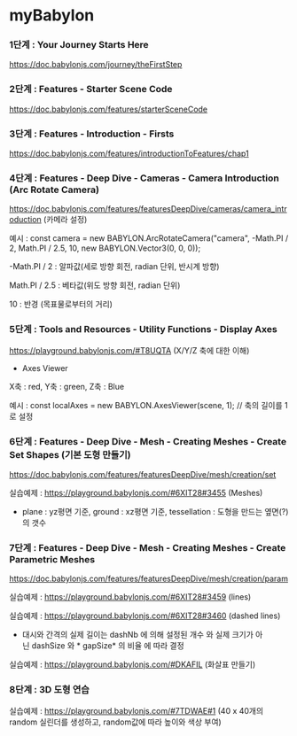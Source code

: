 # myBabylon

### 1단계 : Your Journey Starts Here

https://doc.babylonjs.com/journey/theFirstStep 

### 2단계 : Features - Starter Scene Code

https://doc.babylonjs.com/features/starterSceneCode

### 3단계 : Features - Introduction - Firsts

https://doc.babylonjs.com/features/introductionToFeatures/chap1


### 4단계 : Features - Deep Dive - Cameras - Camera Introduction (Arc Rotate Camera) 

https://doc.babylonjs.com/features/featuresDeepDive/cameras/camera_introduction (카메라 설정)

예시 : const camera = new BABYLON.ArcRotateCamera("camera", -Math.PI / 2, Math.PI / 2.5, 10, new BABYLON.Vector3(0, 0, 0));

-Math.PI / 2  : 알파값(세로 방향 회전, radian 단위, 반시계 방향)

Math.PI / 2.5 : 베타값(위도 방향 회전, radian 단위)

10            : 반경  (목표물로부터의 거리) 


### 5단계 : Tools and Resources - Utility Functions - Display Axes

https://playground.babylonjs.com/#T8UQTA (X/Y/Z 축에 대한 이해)

* Axes Viewer

X축 : red, Y축 : green, Z축 : Blue

예시 : const localAxes = new BABYLON.AxesViewer(scene, 1);  // 축의 길이를 1로 설정


### 6단계 : Features - Deep Dive - Mesh - Creating Meshes - Create Set Shapes (기본 도형 만들기)

https://doc.babylonjs.com/features/featuresDeepDive/mesh/creation/set

실습예제 : https://playground.babylonjs.com/#6XIT28#3455 (Meshes)

* plane : yz평면 기준, ground : xz평면 기준, tessellation : 도형을 만드는 옆면(?)의 갯수


### 7단계 : Features - Deep Dive - Mesh - Creating Meshes - Create Parametric Meshes 

https://doc.babylonjs.com/features/featuresDeepDive/mesh/creation/param

실습예제 : https://playground.babylonjs.com/#6XIT28#3459  (lines)

실습예제 : https://playground.babylonjs.com/#6XIT28#3460  (dashed lines) 

* 대시와 간격의 실제 길이는 dashNb 에 의해 설정된 개수 와 실제 크기가 아닌 dashSize 와 * gapSize* 의 비율 에 따라 결정

실습예제 : https://playground.babylonjs.com/#DKAFIL (화살표 만들기)

### 8단계 : 3D 도형 연습

실습예제 : https://playground.babylonjs.com/#7TDWAE#1 (40 x 40개의 random 실린더를 생성하고, random값에 따라 높이와 색상 부여)





